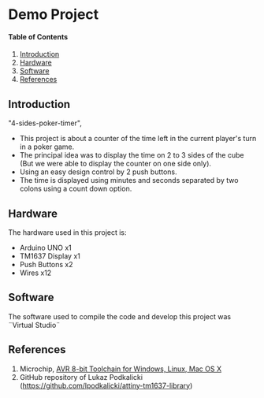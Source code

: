 
# Demo Project

#### Table of Contents

1. [Introduction](#introduction)
2. [Hardware](#hardware)
3. [Software](#software)
4. [References](#references)


## Introduction

"4-sides-poker-timer", 
* This project is about a counter of the time left in the current player's turn in a poker game.
* The principal idea was to display the time on 2 to 3 sides of the cube (But we were able to display the counter on one side only).
* Using an easy design control by 2 push buttons. 
* The time is displayed using minutes and seconds separated by two colons using a count down option.

## Hardware

The hardware used in this project is:
- Arduino UNO x1
- TM1637 Display x1
- Push Buttons x2
- Wires x12


## Software

The software used to compile the code and develop this project was ¨Virtual Studio¨


## References

1. Microchip, [AVR 8-bit Toolchain for Windows, Linux, Mac OS X](https://www.microchip.com/mplab/avr-support/avr-and-arm-toolchains-c-compilers)
2. GitHub repository of Lukaz Podkalicki (https://github.com/lpodkalicki/attiny-tm1637-library) 
